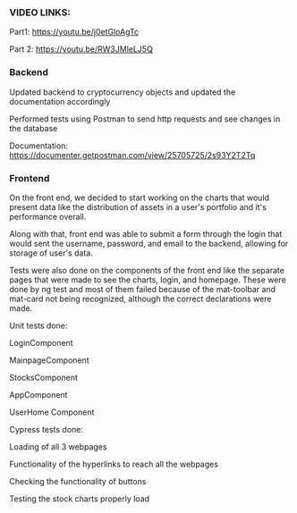 ### VIDEO LINKS:

Part1: https://youtu.be/j0etGloAgTc

Part 2: https://youtu.be/RW3JMleLJ5Q

### Backend

Updated backend to cryptocurrency objects and updated the documentation accordingly

Performed tests using Postman to send http requests and see changes in the database

Documentation: https://documenter.getpostman.com/view/25705725/2s93Y2T2Tq

### Frontend

On the front end, we decided to start working on the charts that would present data like the distribution of assets in a user's portfolio
and it's performance overall.

Along with that, front end was able to submit a form through the login that would sent the username, password, and email to the backend,
allowing for storage of user's data.

Tests were also done on the components of the front end like the separate pages that were made to see the charts, login, and homepage.
These were done by ng test and most of them failed because of the mat-toolbar and mat-card not being recognized, although the correct
declarations were made.

Unit tests done:

LoginComponent

MainpageComponent

StocksComponent

AppComponent

UserHome Component

Cypress tests done:

Loading of all 3 webpages

Functionality of the hyperlinks to reach all the webpages

Checking the functionality of buttons

Testing the stock charts properly load
